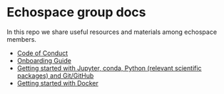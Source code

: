 # Echospace group docs

In this repo we share useful resources and materials among echospace members.

- [Code of Conduct](coc.md)
- [Onboarding Guide](Onboarding.md)
- [Getting started with Jupyter, conda, Python (relevant scientific packages) and Git/GitHub](conda_jupyterlab.md)
- [Getting started with Docker](docker.md)

